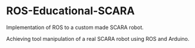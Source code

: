 # ROS-Educational-SCARA
Implementation of ROS to a custom made SCARA robot.

Achieving tool manipulation of a real SCARA robot using ROS and Arduino.
